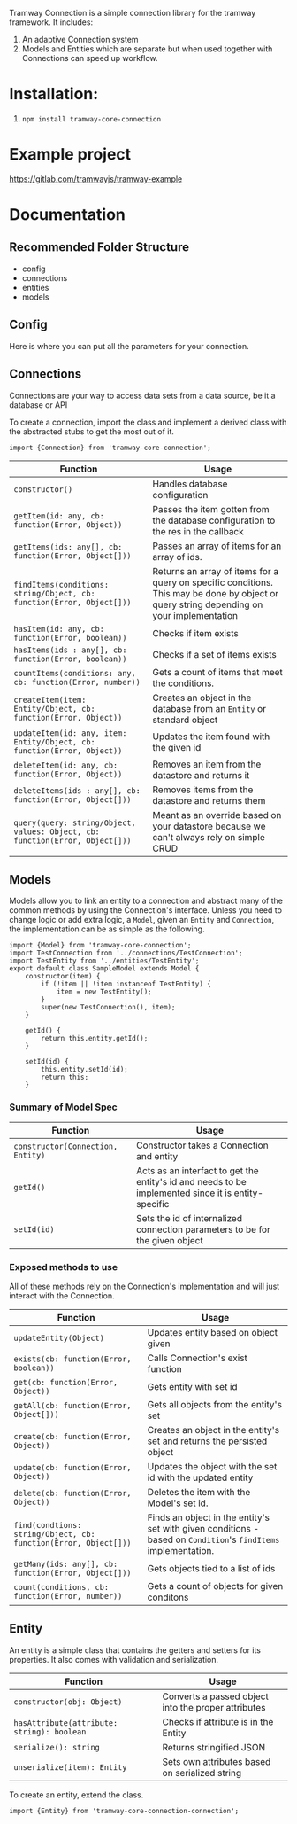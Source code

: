 Tramway Connection is a simple connection library for the tramway framework. It includes:

1. An adaptive Connection system
2. Models and Entities which are separate but when used together with Connections can speed up workflow.

# Installation:
1. `npm install tramway-core-connection`

# Example project
https://gitlab.com/tramwayjs/tramway-example

# Documentation

## Recommended Folder Structure
- config
- connections
- entities
- models

## Config
Here is where you can put all the parameters for your connection.

## Connections
Connections are your way to access data sets from a data source, be it a database or API

To create a connection, import the class and implement a derived class with the abstracted stubs to get the most out of it.
```
import {Connection} from 'tramway-core-connection';
```

| Function | Usage |
| ----- | ----- |
| ```constructor()``` | Handles database configuration |
| ```getItem(id: any, cb: function(Error, Object))``` | Passes the item gotten from the database configuration to the res in the callback |
| ```getItems(ids: any[], cb: function(Error, Object[]))``` | Passes an array of items for an array of ids. |
| ```findItems(conditions: string/Object, cb: function(Error, Object[]))``` | Returns an array of items for a query on specific conditions. This may be done by object or query string depending on your implementation |
| ```hasItem(id: any, cb: function(Error, boolean))``` | Checks if item exists |
| ```hasItems(ids : any[], cb: function(Error, boolean))``` | Checks if a set of items exists |
| ```countItems(conditions: any, cb: function(Error, number))``` | Gets a count of items that meet the conditions. |
| ```createItem(item: Entity/Object, cb: function(Error, Object))``` | Creates an object in the database from an `Entity` or standard object |
| ```updateItem(id: any, item: Entity/Object, cb: function(Error, Object))``` | Updates the item found with the given id |
| ```deleteItem(id: any, cb: function(Error, Object))``` | Removes an item from the datastore and returns it |
| ```deleteItems(ids : any[], cb: function(Error, Object[]))``` | Removes items from the datastore and returns them |
| ```query(query: string/Object, values: Object, cb: function(Error, Object[]))``` | Meant as an override based on your datastore because we can't always rely on simple CRUD |

## Models
Models allow you to link an entity to a connection and abstract many of the common methods by using the Connection's interface. Unless you need to change logic or add extra logic, a `Model`, given an `Entity` and `Connection`, the implementation can be as simple as the following.

```
import {Model} from 'tramway-core-connection';
import TestConnection from '../connections/TestConnection';
import TestEntity from '../entities/TestEntity';
export default class SampleModel extends Model {
    constructor(item) {
        if (!item || !item instanceof TestEntity) {
            item = new TestEntity();
        }
        super(new TestConnection(), item);
    }
    
    getId() {
        return this.entity.getId();
    }
    
    setId(id) {
        this.entity.setId(id);
        return this;
    }
```
### Summary of Model Spec

| Function | Usage |
| --- | --- |
| ```constructor(Connection, Entity)``` | Constructor takes a Connection and entity |
| ```getId()``` | Acts as an interfact to get the entity's id and needs to be implemented since it is entity-specific |
| ```setId(id)``` | Sets the id of internalized connection parameters to be for the given object |

### Exposed methods to use
All of these methods rely on the Connection's implementation and will just interact with the Connection.

| Function | Usage |
| --- | --- |
| ```updateEntity(Object)``` | Updates entity based on object given |
| ```exists(cb: function(Error, boolean))``` | Calls Connection's exist function |
| ```get(cb: function(Error, Object))``` | Gets entity with set id |
| ```getAll(cb: function(Error, Object[]))``` | Gets all objects from the entity's set |
| ```create(cb: function(Error, Object))``` | Creates an object in the entity's set and returns the persisted object |
| ```update(cb: function(Error, Object))``` | Updates the object with the set id with the updated entity |
| ```delete(cb: function(Error, Object))``` | Deletes the item with the Model's set id.|
| ```find(condtions: string/Object, cb: function(Error, Object[]))``` | Finds an object in the entity's set with given conditions - based on `Condition`'s `findItems` implementation. |
| ```getMany(ids: any[], cb: function(Error, Object[]))``` | Gets objects tied to a list of ids |
| ```count(conditions, cb: function(Error, number))``` | Gets a count of objects for given conditons |

## Entity
An entity is a simple class that contains the getters and setters for its properties. It also comes with validation and serialization.

| Function | Usage |
| --- | --- |
| ```constructor(obj: Object)``` | Converts a passed object into the proper attributes |
| ```hasAttribute(attribute: string): boolean``` | Checks if attribute is in the Entity |
| ```serialize(): string``` | Returns stringified JSON |
| ```unserialize(item): Entity``` | Sets own attributes based on serialized string |

To create an entity, extend the class.
```
import {Entity} from 'tramway-core-connection-connection';
```